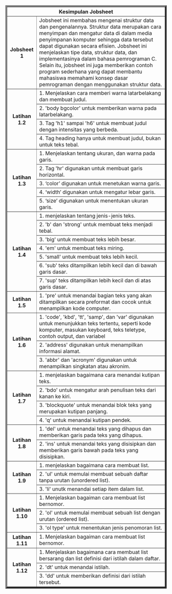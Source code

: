 <table border="5" cellspasing="5" cellpadding="6" align="center">
            <tr>
                <th colspan="2">Kesimpulan Jobsheet</th>
            </tr>
            <tr>
                <th rowspan="1">Jobsheet 1</th>
                <td>Jobsheet ini membahas mengenai struktur data dan pengenalannya. Struktur data merupakan cara menyimpan dan mengatur data di dalam media penyimpanan komputer sehingga data tersebut dapat digunakan secara efisien. Jobsheet ini menjelaskan tipe data, struktur data, dan implementasinya dalam bahasa pemrograman C. Selain itu, jobsheet ini juga memberikan contoh program sederhana yang dapat membantu mahasiswa memahami konsep dasar pemrograman dengan menggunakan struktur data.</td>
            </tr>
            <tr>
                <th rowspan="4">Latihan 1.2</th>
                <td>1. Menjelaskan cara memberi warna latarbelakang dan membuat judul.</td>
            </tr>
            <tr>
                <td>2. 'body bgcolor' untuk memberikan warna pada latarbelakang.</td>
            </tr>
            <tr>
                <td>3. Tag 'h1' sampai 'h6' untuk membuat judul dengan intensitas yang berbeda.</td>
            </tr>
            <tr>
                <td>4. Tag heading hanya untuk membuat judul, bukan untuk teks tebal.</td>
            </tr>
            <tr>
                <th rowspan="5">Latihan 1.3</th>
                <td>1. Menjelaskan tentang ukuran, dan warna pada garis.</td>
            </tr>
            <tr>
                <td>2. Tag 'hr' digunakan untuk membuat garis horizontal.</td>
            </tr>
            <tr>
                <td>3. ‘color’ digunakan untuk menetukan warna garis.</td>
            </tr>
            <tr>
                <td>4. ‘width’ digunakan untuk mengatur lebar garis.</td>
            </tr>
            <tr>
                <td>5. ‘size’ digunakan untuk menentukan ukuran garis.</td>
            </tr>
            <tr>
                <th rowspan="7">Latihan 1.4</th>
                <td>1. menjelaskan tentang jenis-jenis teks.</td>
            </tr>
            <tr>
                <td>2. 'b' dan 'strong' untuk membuat teks menjadi tebal.</td>
            </tr>
            <tr>
                <td>3. 'big' untuk membuat teks lebih besar.</td>
            </tr>
            <tr>
                <td>4. 'em' untuk membuat teks miring.</td>
            </tr>
            <tr>
                <td>5. 'small' untuk membuat teks lebih kecil.</td>
            </tr>
            <tr>
                <td>6. 'sub' teks ditampilkan lebih kecil dan di bawah garis dasar.</td>
            </tr>
            <tr>
                <td>7. 'sup' teks ditampilkan lebih kecil dan di atas garis dasar.</td>
            </tr>
            <tr>
                <th>Latihan 1.5</th>
                <td>1. 'pre' untuk menandai bagian teks yang akan ditampilkan secara preformat dan cocok untuk <br> menampilkan kode computer.</td>
            </tr>
            <tr>
                <th rowspan="3">Latihan 1.6</th>
                <td>1. 'code', 'kbd', 'tt', 'samp', dan 'var' digunakan untuk menunjukkan  teks tertentu, seperti kode <br> komputer, masukan keyboard, teks teletype, contoh output, dan variabel</td>
            </tr>
            <tr>
                <td>2. 'address' digunakan untuk menampilkan informasi alamat.</td>
            </tr>
            <tr>
                <td>3. 'abbr' dan 'acronym' digunakan untuk menampilkan singkatan atau akronim.</td>
            </tr>
            <tr>
                <th rowspan="4">Latihan 1.7</th>
                <td>1. menjelaskan bagaimana cara menandai kutipan teks.</td>
            </tr>
            <tr>
                <td>2. 'bdo' untuk mengatur arah penulisan teks dari kanan ke kiri.</td>
            </tr>
            <tr>
                <td>3. 'blockquote' untuk menandai blok teks yang merupakan kutipan panjang.</td>
            </tr>
            <tr>
                <td>4. 'q' untuk menandai kutipan pendek.</td>
            </tr>
            <tr>
                <th rowspan="2">Latihan 1.8</th>
                <td>1. 'del' untuk menandai teks yang dihapus dan memberikan garis pada teks yang dihapus.</td>
            </tr>
            <tr>
                <td>2. 'ins' untuk menandai teks yang disisipkan dan memberikan garis bawah pada teks yang disisipkan.</td>
            </tr>
            <tr>
                <th rowspan="3">Latihan 1.9</th>
                <td>1. menjelaskan bagaimana cara membuat list.</td>
            </tr>
            <tr>
                <td>2. 'ul' untuk memulai membuat sebuah daftar tanpa urutan (unordered list).</td>
            </tr>
            <tr>
                <td>3. 'li' unutk menandai setiap item dalam list.</td>
            </tr>
            <tr>
                <th rowspan="3">Latihan 1.10</th>
                <td>1. Menjelaskan bagaiman cara membuat list bernomor.</td>
            </tr>
            <tr>
                <td>2. 'ol' untuk memulai membuat sebuah list dengan urutan (ordered list).</td>
            </tr>
            <tr>
                <td>3. 'ol type' untuk menentukan jenis penomoran list.</td>
            </tr>
            <tr>
                <th>Latihan 1.11</th>
                <td>1. Menjelaskan bagaiman cara membuat list bernomor.</td>
            </tr>
            <tr>
                <th rowspan="3">Latihan 1.12</th>
                <td>1. Menjelaskan bagaimana cara membuat list bersarang dan list definisi dari istilah dalam daftar.</td>
            </tr>
            <tr>
                <td>2. 'dt' untuk menandai istilah.</td>
            </tr>
            <tr>
                <td>3. 'dd' untuk memberikan definisi dari istilah tersebut.</td>
            </tr>
        </table>
